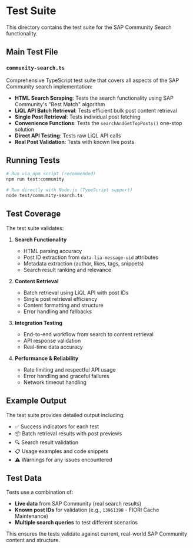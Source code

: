 # Test Suite

This directory contains the test suite for the SAP Community Search functionality.

## Main Test File

### `community-search.ts`
Comprehensive TypeScript test suite that covers all aspects of the SAP Community search implementation:

- **HTML Search Scraping**: Tests the search functionality using SAP Community's "Best Match" algorithm
- **LiQL API Batch Retrieval**: Tests efficient bulk post content retrieval
- **Single Post Retrieval**: Tests individual post fetching
- **Convenience Functions**: Tests the `searchAndGetTopPosts()` one-stop solution
- **Direct API Testing**: Tests raw LiQL API calls
- **Real Post Validation**: Tests with known live posts

## Running Tests

```bash
# Run via npm script (recommended)
npm run test:community

# Run directly with Node.js (TypeScript support)
node test/community-search.ts
```

## Test Coverage

The test suite validates:

1. **Search Functionality**
   - HTML parsing accuracy
   - Post ID extraction from `data-lia-message-uid` attributes
   - Metadata extraction (author, likes, tags, snippets)
   - Search result ranking and relevance

2. **Content Retrieval**
   - Batch retrieval using LiQL API with post IDs
   - Single post retrieval efficiency
   - Content formatting and structure
   - Error handling and fallbacks

3. **Integration Testing**
   - End-to-end workflow from search to content retrieval
   - API response validation
   - Real-time data accuracy

4. **Performance & Reliability**
   - Rate limiting and respectful API usage
   - Error handling and graceful failures
   - Network timeout handling

## Example Output

The test suite provides detailed output including:
- ✅ Success indicators for each test
- 📦 Batch retrieval results with post previews
- 🔍 Search result validation
- 📋 Usage examples and code snippets
- ⚠️ Warnings for any issues encountered

## Test Data

Tests use a combination of:
- **Live data** from SAP Community (real search results)
- **Known post IDs** for validation (e.g., `13961398` - FIORI Cache Maintenance)
- **Multiple search queries** to test different scenarios

This ensures the tests validate against current, real-world SAP Community content and structure.